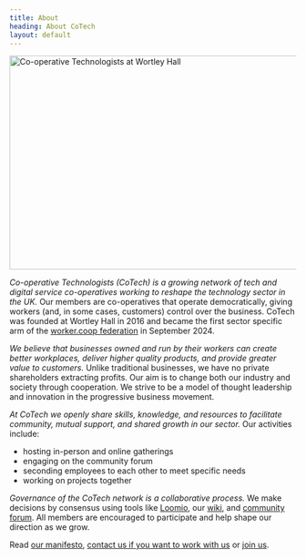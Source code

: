 ```yaml
---
title: About
heading: About CoTech
layout: default
---
```


<img src="https://wiki.coops.tech/w/images/a/ae/Pose.png" alt="Co-operative Technologists at Wortley Hall" width="1024" height="376" />

*Co-operative Technologists (CoTech) is a growing network of tech and digital service co-operatives working to reshape the technology sector in the UK.* Our members are co-operatives that operate democratically, giving workers (and, in some cases, customers) control over the business. CoTech was founded at Wortley Hall in 2016 and became the first sector specific arm of the [worker.coop federation](https://www.workers.coop/) in September 2024.

*We believe that businesses owned and run by their workers can create better workplaces, deliver higher quality products, and provide greater value to customers.* Unlike traditional businesses, we have no private shareholders extracting profits. Our aim is to change both our industry and society through cooperation. We strive to be a model of thought leadership and innovation in the progressive business movement.

*At CoTech we openly share skills, knowledge, and resources to facilitate community, mutual support, and shared growth in our sector.* Our activities include:

* hosting in-person and online gatherings
* engaging on the community forum
* seconding employees to each other to meet specific needs
* working on projects together

*Governance of the CoTech network is a collaborative process.* We make decisions by consensus using tools like [Loomio](https://www.loomio.com/cotech/), our [wiki](jttps://wiki.coops.tech/), and [community forum](https://community.coops.tech/). All members are encouraged to participate and help shape our direction as we grow.


Read [our manifesto][manifesto], [contact us if you want to work with us][contact] or [join us][join].

[Loomio]: https://www.loomio.com/cotech/
[wiki]: https://wiki.coops.tech/
[wortley-hall]: https://www.wortleyhall.org.uk/
[manifesto]: /manifesto
[contact]: /#contact
[join]: /join
